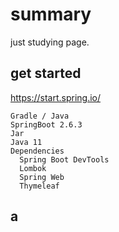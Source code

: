 # summary

just studying page.

## get started

https://start.spring.io/

```
Gradle / Java
SpringBoot 2.6.3
Jar
Java 11
Dependencies
  Spring Boot DevTools
  Lombok
  Spring Web
  Thymeleaf
```

## a


